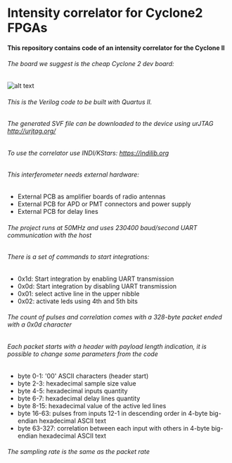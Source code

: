 # Intensity correlator for Cyclone2 FPGAs

#### This repository contains code of an intensity correlator for the Cyclone II
###### The board we suggest is the cheap Cyclone 2 dev board:

![alt text](https://github.com/iliaplatone/correlator/raw/master/pictures/devboard.jpg "Devboard")

###### This is the Verilog code to be built with Quartus II.
###### The generated SVF file can be downloaded to the device using urJTAG http://urjtag.org/
###### To use the correlator use INDI/KStars: https://indilib.org

###### This interferometer needs external hardware:
+ External PCB as amplifier boards of radio antennas
+ External PCB for APD or PMT connectors and power supply
+ External PCB for delay lines

###### The project runs at 50MHz and uses 230400 baud/second UART communication with the host
###### There is a set of commands to start integrations:
+ 0x1d: Start integration by enabling UART transmission
+ 0x0d: Start integration by disabling UART transmission
+ 0x01: select active line in the upper nibble
+ 0x02: activate leds using 4th and 5th bits

###### The count of pulses and correlation comes with a 328-byte packet ended with a 0x0d character
###### Each packet starts with a header with payload length indication, it is possible to change some parameters from the code
+ byte 0-1: '00' ASCII characters (header start)
+ byte 2-3: hexadecimal sample size value
+ byte 4-5: hexadecimal inputs quantity
+ byte 6-7: hexadecimal delay lines quantity
+ byte 8-15: hexadecimal value of the active led lines
+ byte 16-63: pulses from inputs 12-1 in descending order in 4-byte big-endian hexadecimal ASCII text
+ byte 63-327: correlation between each input with others in 4-byte big-endian hexadecimal ASCII text

###### The sampling rate is the same as the packet rate
